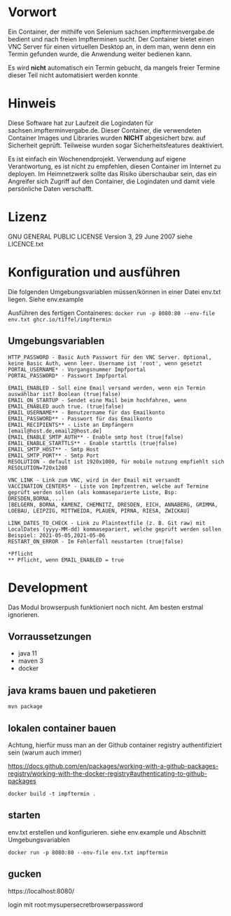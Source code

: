 # Vorwort

Ein Container, der mithilfe von Selenium sachsen.impfterminvergabe.de bedient und nach freien Impfterminen sucht. Der
Container bietet einen VNC Server für einen virtuellen Desktop an, in dem man, wenn denn ein Termin gefunden wurde, die
Anwendung weiter bedienen kann.

Es wird **nicht** automatisch ein Termin gebucht, da mangels freier Termine dieser Teil nicht automatisiert werden
konnte

# Hinweis

Diese Software hat zur Laufzeit die Logindaten für sachsen.impfterminvergabe.de. Dieser Container, die verwendeten
Container Images und Libraries wurden
**NICHT** abgesichert bzw. auf Sicherheit geprüft. Teilweise wurden sogar Sicherheitsfeatures deaktiviert.

Es ist einfach ein Wochenendprojekt. Verwendung auf eigene Verantwortung, es ist nicht zu empfehlen, diesen Container im
Internet zu deployen. Im Heimnetzwerk sollte das Risiko überschaubar sein, das ein Angreifer sich Zugriff auf den
Container, die Logindaten und damit viele persönliche Daten verschafft.

# Lizenz

GNU GENERAL PUBLIC LICENSE Version 3, 29 June 2007 siehe LICENCE.txt

# Konfiguration und ausführen

Die folgenden Umgebungsvariablen müssen/können in einer Datei env.txt liegen. Siehe env.example

Ausführen des fertigen Containeres:
```docker run -p 8080:80 --env-file env.txt ghcr.io/tiffel/impftermin```

## Umgebungsvariablen

```
HTTP_PASSWORD - Basic Auth Passwort für den VNC Server. Optional, keine Basic Auth, wenn leer. Username ist 'root', wenn gesetzt
PORTAL_USERNAME* - Vorgangsnummer Impfportal
PORTAL_PASSWORD* - Passwort Impfportal

EMAIL_ENABLED - Soll eine Email versand werden, wenn ein Termin auswählbar ist? Boolean (true|false)
EMAIL_ON_STARTUP - Sendet eine Mail beim hochfahren, wenn EMAIL_ENABLED auch true. (true|false)
EMAIL_USERNAME** - Benutzername für das Emailkonto
EMAIL_PASSWORD** - Passwort für das Emailkonto
EMAIL_RECIPIENTS** - Liste an Empfängern [email@host.de,email2@host.de]
EMAIL_ENABLE_SMTP_AUTH** - Enable smtp host (true|false)
EMAIL_ENABLE_STARTTLS** - Enable starttls (true|false)
EMAIL_SMTP_HOST** - Smtp Host
EMAIL_SMTP_PORT** - Smtp Port
RESOLUTION - default ist 1920x1080, für mobile nutzung empfiehlt sich RESOLUTION=720x1280

VNC_LINK - Link zum VNC, wird in der Email mit versandt
VACCINATION_CENTERS* - Liste von Impfzentren, welche auf Termine geprüft werden sollen (als kommaseparierte Liste, Bsp: DRESDEN,BORNA,...)
[BELGERN, BORNA, KAMENZ, CHEMNITZ, DRESDEN, EICH, ANNABERG, GRIMMA, LOEBAU, LEIPZIG, MITTWEIDA, PLAUEN, PIRNA, RIESA, ZWICKAU]

LINK_DATES_TO_CHECK - Link zu Plaintextfile (z. B. Git raw) mit LocalDates (yyyy-MM-dd) kommasepariert, welche geprüft werden sollen Beispiel: 2021-05-05,2021-05-06
RESTART_ON_ERROR - Im Fehlerfall neustarten (true|false)

*Pflicht
** Pflicht, wenn EMAIL_ENABLED = true
```


# Development

Das Modul browserpush funktioniert noch nicht. Am besten erstmal ignorieren.

## Vorraussetzungen

* java 11
* maven 3
* docker

## java krams bauen und paketieren

```mvn package```

## lokalen container bauen
Achtung, hierfür muss man an der Github container registry authentifiziert sein (warum auch immer)

https://docs.github.com/en/packages/working-with-a-github-packages-registry/working-with-the-docker-registry#authenticating-to-github-packages

```docker build -t impftermin . ```

## starten

env.txt erstellen und konfigurieren. siehe env.example und Abschnitt Umgebungsvariablen

```docker run -p 8080:80 --env-file env.txt impftermin```

## gucken

https://localhost:8080/

login mit root:mysupersecretbrowserpassword
